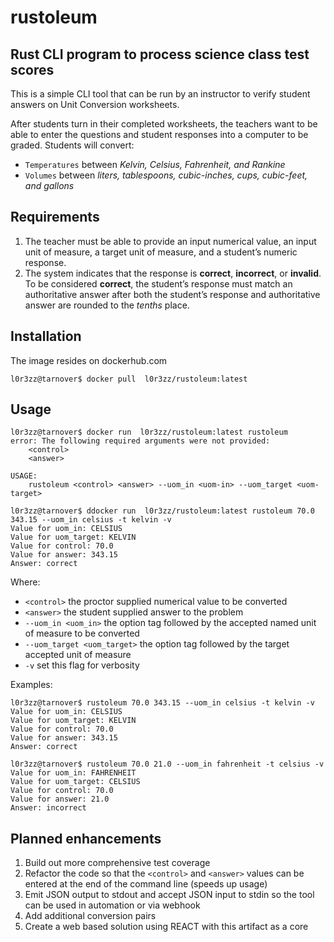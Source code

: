 # rustoleum
## Rust CLI program to process science class test scores

This is a simple CLI tool that can be run by an instructor to verify student answers on Unit Conversion worksheets.

After students turn in their completed worksheets, the teachers want to be able to
enter the questions and student responses into a computer to be graded. Students will convert:
* `Temperatures` between *Kelvin, Celsius, Fahrenheit, and Rankine*
* `Volumes` between *liters, tablespoons, cubic-inches, cups, cubic-feet, and gallons*

## Requirements
1. The teacher must be able to provide an input numerical value, an input unit of measure, a target
unit of measure, and a student’s numeric response.
2. The system indicates that the response is **correct**, **incorrect**, or **invalid**. To be
considered **correct**, the student’s response must match an authoritative answer after both the
student’s response and authoritative answer are rounded to the *tenths* place.

## Installation
The image resides on dockerhub.com 
```
l0r3zz@tarnover$ docker pull  l0r3zz/rustoleum:latest
```
## Usage

```
l0r3zz@tarnover$ docker run  l0r3zz/rustoleum:latest rustoleum
error: The following required arguments were not provided:
    <control>
    <answer>

USAGE:
    rustoleum <control> <answer> --uom_in <uom-in> --uom_target <uom-target>
    
l0r3zz@tarnover$ ddocker run  l0r3zz/rustoleum:latest rustoleum 70.0 343.15 --uom_in celsius -t kelvin -v
Value for uom_in: CELSIUS
Value for uom_target: KELVIN
Value for control: 70.0
Value for answer: 343.15
Answer: correct
```
Where:
* `<control>` the proctor supplied numerical value to be converted
* `<answer>` the student supplied answer to the problem
*  `--uom_in <uom_in>` the option tag followed by the accepted named unit of measure to be converted
*  `--uom_target <uom_target>` the option tag followed by the target accepted unit of measure
*  `-v` set this flag for verbosity

Examples:
```
l0r3zz@tarnover$ rustoleum 70.0 343.15 --uom_in celsius -t kelvin -v
Value for uom_in: CELSIUS
Value for uom_target: KELVIN
Value for control: 70.0
Value for answer: 343.15
Answer: correct
```
```
l0r3zz@tarnover$ rustoleum 70.0 21.0 --uom_in fahrenheit -t celsius -v
Value for uom_in: FAHRENHEIT
Value for uom_target: CELSIUS
Value for control: 70.0
Value for answer: 21.0
Answer: incorrect
```

## Planned enhancements
1. Build out more comprehensive test coverage 
2. Refactor the code so that the `<control>` and `<answer>` values can be entered at the end of the command line (speeds up usage)
3. Emit JSON output to stdout and accept JSON input to stdin so the tool can be used in automation or via webhook
4. Add additional conversion pairs
5. Create a web based solution using REACT with this artifact as a core
